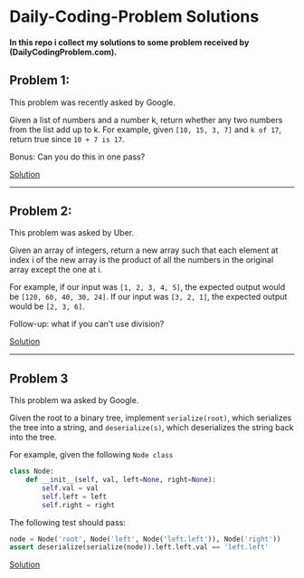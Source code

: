 # Daily-Coding-Problem Solutions
#### In this repo i collect my solutions to some problem received by (DailyCodingProblem.com).

## Problem 1:
This problem was recently asked by Google.

Given a list of numbers and a number k, return whether any two numbers from the list add up to k.
For example, given ```[10, 15, 3, 7]``` and ```k of 17```, return true since ```10 + 7 is 17```.

Bonus: Can you do this in one pass?

[Solution](https://github.com/GianAndreaSechi/DailyCodingProblemSolution/blob/main/1%20-%20Google/solution.py)

---

## Problem 2:
This problem was asked by Uber.

Given an array of integers, return a new array such that each element at index i of the new array is the product of all the numbers in the original array except the one at i.

For example, if our input was ```[1, 2, 3, 4, 5]```, the expected output would be ```[120, 60, 40, 30, 24]```. If our input was ```[3, 2, 1]```, the expected output would be ```[2, 3, 6]```.

Follow-up: what if you can't use division?

[Solution](https://github.com/GianAndreaSechi/DailyCodingProblemSolution/blob/main/2%20-%20Uber/solution.py)

---
## Problem 3
This problem wa asked by Google.

Given the root to a binary tree, implement ```serialize(root)```, which serializes the tree into a string, and ```deserialize(s)```, which deserializes the string back into the tree.

For example, given the following ```Node class```

```python 
class Node:
    def __init__(self, val, left=None, right=None):
        self.val = val
        self.left = left
        self.right = right
```

The following test should pass:

```python
node = Node('root', Node('left', Node('left.left')), Node('right'))
assert deserialize(serialize(node)).left.left.val == 'left.left'
```

[Solution](https://github.com/GianAndreaSechi/DailyCodingProblemSolution/blob/main/3%20-%20Google/solution.py)

